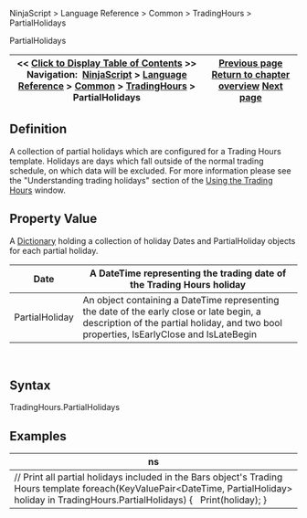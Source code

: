 ﻿
NinjaScript > Language Reference > Common > TradingHours > PartialHolidays

PartialHolidays

| << [Click to Display Table of Contents](partialholidays.md) >> **Navigation:**     [NinjaScript](ninjascript.md) > [Language Reference](language_reference_wip.md) > [Common](common.md) > [TradingHours](tradinghours.md) > PartialHolidays | [Previous page](tradinghours_name.md) [Return to chapter overview](tradinghours.md) [Next page](tradinghours_sessions.md) |
| --- | --- |
## Definition
A collection of partial holidays which are configured for a Trading Hours template. Holidays are days which fall outside of the normal trading schedule, on which data will be excluded. For more information please see the "Understanding trading holidays" section of the [Using the Trading Hours](using_the_trading_hours_window.md) window.
 
## Property Value
A [Dictionary](https://msdn.microsoft.com/en-us/library/xfhwa508(v=vs.110).aspx) holding a collection of holiday Dates and PartialHoliday objects for each partial holiday.
 

| Date | A DateTime representing the trading date of the Trading Hours holiday |
| --- | --- |
| PartialHoliday | An object containing a DateTime representing the date of the early close or late begin, a description of the partial holiday, and two bool properties, IsEarlyClose and IsLateBegin |
 
## Syntax
TradingHours.PartialHolidays

## Examples

| ns |
| --- |
| // Print all partial holidays included in the Bars object's Trading Hours template foreach(KeyValuePair<DateTime, PartialHoliday> holiday in TradingHours.PartialHolidays) {    Print(holiday); } |
